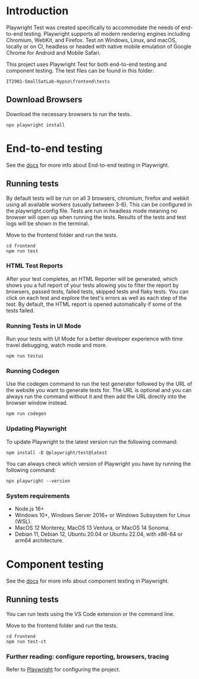 # Introduction

Playwright Test was created specifically to accommodate the needs of end-to-end testing. Playwright supports all modern rendering engines including Chromium, WebKit, and Firefox. Test on Windows, Linux, and macOS, locally or on CI, headless or headed with native mobile emulation of Google Chrome for Android and Mobile Safari.

This project uses Playwright Test for both end-to-end testing and component testing. The test files can be found in this folder:

```
IT2901-SmallSatLab-Hypso\frontend\tests
```

## Download Browsers

Download the necessary browsers to run the tests.

```
npx playwright install
```

# End-to-end testing

See the [docs](https://playwright.dev/docs/intro) for more info about End-to-end testing in Playwright.

## Running tests

By default tests will be run on all 3 browsers, chromium, firefox and webkit using all available workers (usually between 3-6). This can be configured in the playwright.config file. Tests are run in headless mode meaning no browser will open up when running the tests. Results of the tests and test logs will be shown in the terminal.

Move to the frontend folder and run the tests.

```
cd frontend
npm run test
```

### HTML Test Reports

After your test completes, an HTML Reporter will be generated, which shows you a full report of your tests allowing you to filter the report by browsers, passed tests, failed tests, skipped tests and flaky tests. You can click on each test and explore the test's errors as well as each step of the test. By default, the HTML report is opened automatically if some of the tests failed.

### Running Tests in UI Mode

Run your tests with UI Mode for a better developer experience with time travel debugging, watch mode and more.

```
npm run testui
```

### Running Codegen

Use the codegen command to run the test generator followed by the URL of the website you want to generate tests for. The URL is optional and you can always run the command without it and then add the URL directly into the browser window instead.

```
npm run codegen
```

### Updating Playwright

To update Playwright to the latest version run the following command:

```
npm install -D @playwright/test@latest
```

You can always check which version of Playwright you have by running the following command:

```
npx playwright --version
```

### System requirements

- Node.js 16+
- Windows 10+, Windows Server 2016+ or Windows Subsystem for Linux (WSL).
- MacOS 12 Monterey, MacOS 13 Ventura, or MacOS 14 Sonoma.
- Debian 11, Debian 12, Ubuntu 20.04 or Ubuntu 22.04, with x86-64 or arm64 architecture.

# Component testing

See the [docs](https://playwright.dev/docs/test-components) for more info about component testing in Playwright.

## Running tests

You can run tests using the VS Code extension or the command line.

Move to the frontend folder and run the tests.

```
cd frontend
npm run test-ct
```


### Further reading: configure reporting, browsers, tracing
Refer to [Playwright](https://playwright.dev/docs/test-configuration) for configuring the project.
